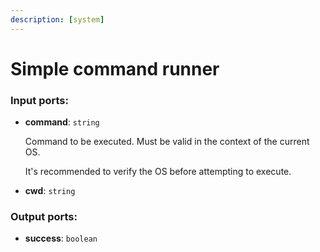 ```yaml
---
description: [system]
---
```


# Simple command runner

### Input ports:

* __command__: ` string `

    Command to be executed. Must be valid in the context of the current OS.
    
    It's recommended to verify the OS before attempting to execute.


* __cwd__: ` string `

### Output ports:

* __success__: ` boolean `


